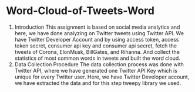 # Word-Cloud-of-Tweets-Word
1. Introduction 
This assignment is based on social media analytics and here, we have done analyzing on Twitter tweets
using Twitter API. We have Twitter Developer Account and by using access token, access token secret, 
consumer api key and consumer api secret, fetch the tweets of Corona, ElonMusk, BillGates, and 
Rihanna. And collect the statistics of most common words in tweets and built the word cloud.
2. Data Collection Procedure 
The data collection process was done with Twitter API, where we have generated one Twitter API Key 
which is unique for every Twitter user. Here, we have Twitter Developer account, we have extracted 
the data and for this step tweepy library we used.
